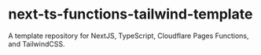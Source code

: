 # next-ts-functions-tailwind-template
A template repository for NextJS, TypeScript, Cloudflare Pages Functions, and TailwindCSS.
